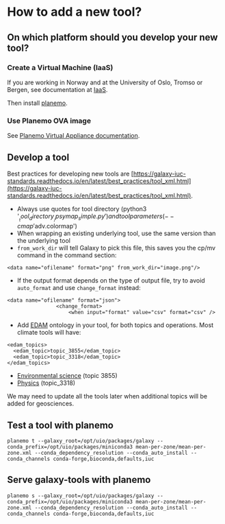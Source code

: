 # How to add a new tool?

## On which platform should you develop your new tool?

### Create a Virtual Machine (IaaS)

If you are working in Norway and at the University of Oslo, Tromso or Bergen, see documentation at [IaaS](http://docs.uh-iaas.no/en/latest/).

Then install [planemo](https://planemo.readthedocs.io/en/latest/).


### Use Planemo OVA image

See [Planemo Virtual Appliance documentation](https://planemo.readthedocs.io/en/latest/appliance.html).

## Develop a tool 

Best practices for developing new tools are [https://galaxy-iuc-standards.readthedocs.io/en/latest/best_practices/tool_xml.html](https://galaxy-iuc-standards.readthedocs.io/en/latest/best_practices/tool_xml.html).

- Always use quotes for tool directory (python3 '$__tool_directory__/psymap_simple.py') and tool parameters (--cmap '$adv.colormap')
- When wrapping an existing underlying tool, use the same version than the underlying tool
- `from_work_dir` will tell Galaxy to pick this file, this saves you the cp/mv command in the command section:

~~~`bash`
<data name="ofilename" format="png" from_work_dir="image.png"/>
~~~

- If the output format depends on the type of output file, try to avoid `auto_format` and use `change_format` instead:

~~~`bash`
<data name="ofilename" format="json">
                <change_format>
                    <when input="format" value="csv" format="csv" />
~~~               

- Add [EDAM](https://ifb-elixirfr.github.io/edam-browser) ontology in your tool, for both topics and operations. Most climate tools will have:

~~~`bash`
<edam_topics>
  <edam_topic>topic_3855</edam_topic>
  <edam_topic>topic_3318</edam_topic>
</edam_topics>
~~~               

- [Environmental science](https://ifb-elixirfr.github.io/edam-browser/#topic_3855) (topic 3855)
- [Physics](https://ifb-elixirfr.github.io/edam-browser/#topic_3318) (topic_3318)

We may need to update all the tools later when additional topics will be added for geosciences.
 
## Test a tool with planemo

~~~`bash`
planemo t --galaxy_root=/opt/uio/packages/galaxy --conda_prefix=/opt/uio/packages/miniconda3 mean-per-zone/mean-per-zone.xml --conda_dependency_resolution --conda_auto_install --conda_channels conda-forge,bioconda,defaults,iuc
~~~

## Serve galaxy-tools with planemo

~~~`bash`
planemo s --galaxy_root=/opt/uio/packages/galaxy --conda_prefix=/opt/uio/packages/miniconda3 mean-per-zone/mean-per-zone.xml --conda_dependency_resolution --conda_auto_install --conda_channels conda-forge,bioconda,defaults,iuc
~~~
